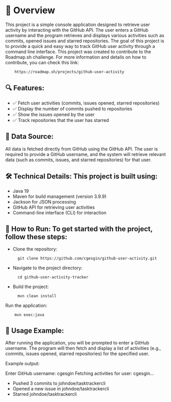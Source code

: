 # 🎯 Overview
This project is a simple console application designed to retrieve user activity by interacting with the GitHub API. The user enters a GitHub username and the program retrieves and displays various activities such as commits, opened issues and starred repositories. The goal of this project is to provide a quick and easy way to track GitHub user activity through a command line interface. This project was created to contribute to the Roadmap.sh challenge. For more information and details on how to contribute, you can check this link: 

        https://roadmap.sh/projects/github-user-activity

## 🔍 Features:

- ✅ Fetch user activities (commits, issues opened, starred repositories)
- ✅ Display the number of commits pushed to repositories
- ✅ Show the issues opened by the user
- ✅ Track repositories that the user has starred

## 💾 Data Source:

All data is fetched directly from GitHub using the GitHub API. The user is required to provide a GitHub username, and the system will retrieve relevant data (such as commits, issues, and starred repositories) for that user.

## 🛠️ Technical Details: This project is built using:

- Java 19
- Maven for build management (version 3.9.9)
- Jackson for JSON processing
- GitHub API for retrieving user activities
- Command-line interface (CLI) for interaction

## 🏃 How to Run: To get started with the project, follow these steps:

- Clone the repository:
        
        git clone https://github.com/cgesgin/github-user-activity.git

- Navigate to the project directory:

        cd github-user-activity-tracker

- Build the project:

        mvn clean install

Run the application:

        mvn exec:java

## 📘 Usage Example: 

After running the application, you will be prompted to enter a GitHub username. The program will then fetch and display a list of activities (e.g., commits, issues opened, starred repositories) for the specified user.

Example output:

Enter GitHub username: cgesgin
Fetching activities for user: cgesgin...

- Pushed 3 commits to johndoe/tasktrackercli
- Opened a new issue in johndoe/tasktrackercli
- Starred johndoe/tasktrackercli
